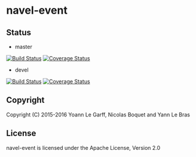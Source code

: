 navel-event
===========

Status
------

- master

[![Build Status](https://travis-ci.org/Navel-IT/navel-event.svg?branch=master)](https://travis-ci.org/Navel-IT/navel-event?branch=master)
[![Coverage Status](https://coveralls.io/repos/github/Navel-IT/navel-event/badge.svg?branch=master)](https://coveralls.io/github/Navel-IT/navel-event?branch=master)

- devel

[![Build Status](https://travis-ci.org/Navel-IT/navel-event.svg?branch=devel)](https://travis-ci.org/Navel-IT/navel-event?branch=devel)
[![Coverage Status](https://coveralls.io/repos/github/Navel-IT/navel-event/badge.svg?branch=devel)](https://coveralls.io/github/Navel-IT/navel-event?branch=devel)

Copyright
---------

Copyright (C) 2015-2016 Yoann Le Garff, Nicolas Boquet and Yann Le Bras

License
-------

navel-event is licensed under the Apache License, Version 2.0
